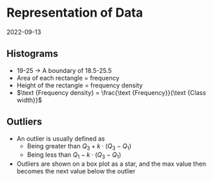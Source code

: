 # Representation of Data
2022-09-13 

## Histograms
- 19-25 -> A boundary of 18.5-25.5
- Area of each rectangle = frequency
- Height of the rectangle = frequency density
- $\text {Frequency density} = \frac{\text {Frequency}}{\text {Class width}}$

## Outliers
- An outlier is usually defined as
	- Being greater than $Q_3 + k \cdot (Q_3 - Q_1)$
	- Being less than $Q_1 - k \cdot (Q_3 - Q_1)$
- Outliers are shown on a box plot as a star, and the max value then becomes the next value below the outlier